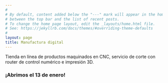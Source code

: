 ```yaml
---
#
# By default, content added below the "---" mark will appear in the home page
# between the top bar and the list of recent posts.
# To change the home page layout, edit the _layouts/home.html file.
# See: https://jekyllrb.com/docs/themes/#overriding-theme-defaults
#
layout: page
title: Manufactura digital
---
```

Tienda en línea de productos maquinados en CNC, servicio de corte con router de control numérico e impresión 3D.


### ¡Abrimos el 13 de enero!
